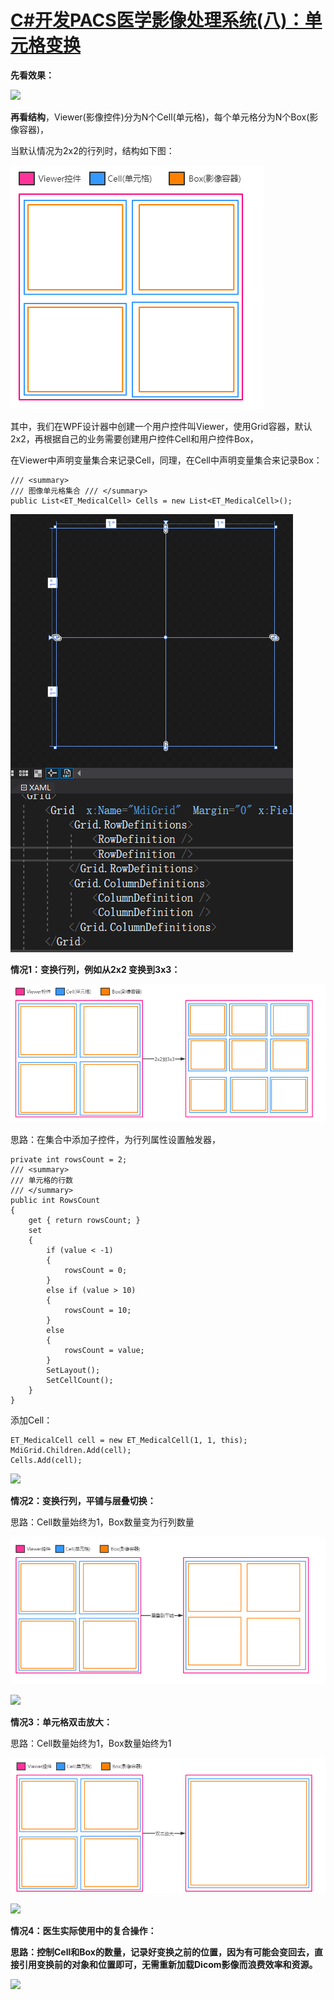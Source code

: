 # [C#开发PACS医学影像处理系统(八)：单元格变换](https://www.cnblogs.com/Uncle-Joker/p/13666817.html)

**先看效果：**

![](vx_images/358161719248232.gif)

**再看结构**，Viewer(影像控件)分为N个Cell(单元格)，每个单元格分为N个Box(影像容器)，

当默认情况为2x2的行列时，结构如下图：

![](vx_images/349951719233893.png)

其中，我们在WPF设计器中创建一个用户控件叫Viewer，使用Grid容器，默认2x2，再根据自己的业务需要创建用户控件Cell和用户控件Box，

在Viewer中声明变量集合来记录Cell，同理，在Cell中声明变量集合来记录Box：
```
/// <summary>
/// 图像单元格集合 /// </summary>
public List<ET_MedicalCell> Cells = new List<ET_MedicalCell>();
```
![](vx_images/347861719237005.png)

**情况1：变换行列，例如从2x2 变换到3x3：**

 ![](vx_images/345751719258043.png)

思路：在集合中添加子控件，为行列属性设置触发器，

~~~
private int rowsCount = 2;
/// <summary>
/// 单元格的行数
/// </summary>
public int RowsCount
{
    get { return rowsCount; }
    set
    {
        if (value < -1)
        {
            rowsCount = 0;
        }
        else if (value > 10)
        {
            rowsCount = 10;
        }
        else
        {
            rowsCount = value;
        }
        SetLayout();
        SetCellCount();
    }
}
~~~
添加Cell：
~~~
ET_MedicalCell cell = new ET_MedicalCell(1, 1, this); 
MdiGrid.Children.Add(cell);
Cells.Add(cell);
~~~

 ![](vx_images/341541719230158.gif)

**情况2：变换行列，平铺与层叠切换：**

思路：Cell数量始终为1，Box数量变为行列数量

 ![](vx_images/333941719234839.png)

![](vx_images/332841719238386.gif)

**情况3：单元格双击放大：**

思路：Cell数量始终为1，Box数量始终为1

![](vx_images/324621719254589.png)

![](vx_images/322311719249773.gif)

**情况4：医生实际使用中的复合操作：**

**思路：控制Cell和Box的数量，记录好变换之前的位置，因为有可能会变回去，直接引用变换前的对象和位置即可，无需重新加载Dicom影像而浪费效率和资源。**

![](vx_images/317021719253304.gif)